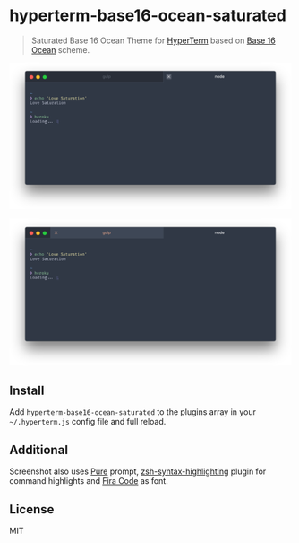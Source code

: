 # hyperterm-base16-ocean-saturated

> Saturated Base 16 Ocean Theme for [HyperTerm](https://hyperterm.org) based on [Base 16 Ocean](https://github.com/dunovank/oceans16-syntax) scheme.

![](screen.png)


![](screen_activity.png)


## Install

Add `hyperterm-base16-ocean-saturated` to the plugins array in your `~/.hyperterm.js` config file and full reload.


## Additional

Screenshot also uses [Pure](https://github.com/sindresorhus/pure) prompt, [zsh-syntax-highlighting](https://github.com/zsh-users/zsh-syntax-highlighting) plugin for command highlights and [Fira Code](https://github.com/tonsky/FiraCode) as font.


## License

MIT
